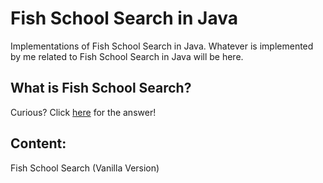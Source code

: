 # Fish School Search in Java
Implementations of Fish School Search in Java. Whatever is implemented by me related to Fish School Search in Java will be here.

## What is Fish School Search?
Curious? Click [here](https://en.wikipedia.org/wiki/Fish_School_Search) for the answer!

## Content:
Fish School Search (Vanilla Version)
